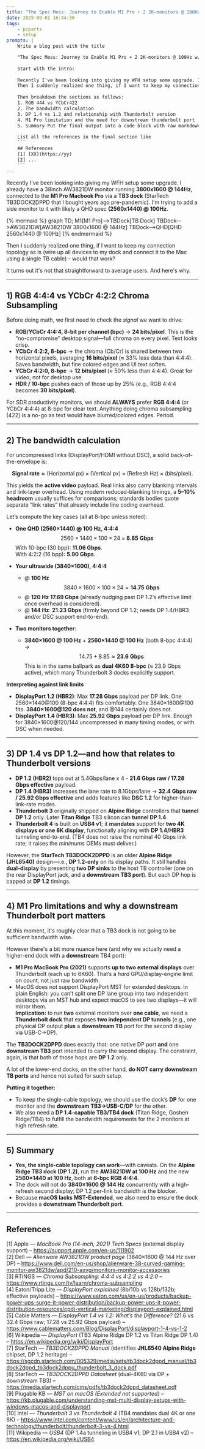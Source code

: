 ```yaml
---
title: "The Spec Mess: Journey to Enable M1 Pro + 2 2K-monitors @ 100Hz over One Single Thunderbolt Cable"
date: 2025-09-01 16:44:36
tags:
    - pcparts
    - setup
prompts: |
    Write a blog post with the title

    "The Spec Mess: Journey to Enable M1 Pro + 2 2K-monitors @ 100Hz w/ One Single Thunderbolt Cable"
    
    Start with the intro:
    
    Recently I've been looking into giving my WFH setup some upgrade. I already have a 38inch AW3821DW monitor with a spec of 3800x1600 @ 144Hz, connected to the M1 Pro Macbook Pro via a TB3 dock (StarTech TB3DOCK2DPPD that I bought years ago pre-pandemic). I'm trying to add a side monitor to it with likely a QHD spec (2560x1440) @ 100Hz.
    Then I suddenly realized one thing, if I want to keep my connection topology as is (wire up all devices to my dock and connect it to the Mac using a single TB cable) - would that work?
    
    Then breakdown the sections as follows:
    1. RGB 444 vs YCbCr422
    2. The bandwidth calculation
    3. DP 1.4 vs 1.2 and relationship with Thunderbolt version
    4. M1 Pro limitation and the need for downstream thunderbolt port
    5. Summary Put the final output into a code block with raw markdown to avoid it getting formatted on the fly.
    
    List all the references in the final section like
    ```
    ## References
    [1] [XX](https://yy)
    [2] ...
    ```
---
```


Recently I've been looking into giving my WFH setup some upgrade.
I already have a 38inch AW3821DW monitor running **3800x1600 @ 144Hz**, connected to the **M1 Pro Macbook Pro** via a **TB3 dock** (StarTech TB3DOCK2DPPD that I bought years ago pre-pandemic). I'm trying to add a side monitor to it with likely a QHD spec **(2560x1440) @ 100Hz**.

{% mermaid %}
graph TD;
    M1[M1 Pro]-->TBDock[TB Dock]
    TBDock-->AW3821DW[AW3821DW 3800x1600 @ 144Hz]
    TBDock-->QHD[QHD 2560x1440 @ 100Hz]
{% endmermaid %}

Then I suddenly realized one thing, if I want to keep my connection topology as is (wire up all devices to my dock and connect it to the Mac using a single TB cable) - would that work?

It turns out it's not that straightforward to average users. And here's why.

---

## 1) RGB 4:4:4 vs YCbCr 4:2:2 Chroma Subsampling

Before doing math, we first need to check the *signal* we want to drive:

- **RGB/YCbCr 4:4:4, 8-bit per channel (bpc)** → **24 bits/pixel**. This is the “no-compromise” desktop signal—full chroma on every pixel. Text looks crisp.
- **YCbCr 4:2:2, 8-bpc** → the chroma (Cb/Cr) is shared between two horizontal pixels, averaging **16 bits/pixel** (≈ 33% less data than 4:4:4). Saves bandwidth, but fine colored edges and UI text soften.
- **YCbCr 4:2:0, 8-bpc** → **12 bits/pixel** (≈ 50% less than 4:4:4). Great for video, not for desktop use.
- **HDR / 10-bpc** pushes each of those up by 25% (e.g., RGB 4:4:4 becomes **30 bits/pixel**).

For SDR productivity monitors, we should **ALWAYS** prefer **RGB 4:4:4** (or YCbCr 4:4:4) at 8-bpc for clear text.
Anything doing chroma subsampling (422) is a no-go as text would have blurred/colored edges. Period.

---

## 2) The bandwidth calculation

For uncompressed links (DisplayPort/HDMI without DSC), a solid back-of-the-envelope is:

$$
\textbf{Signal rate} \approx \text{(Horizontal px)} \times \text{(Vertical px)} \times \text{(Refresh Hz)} \times \text{(bits/pixel)}.
$$

This yields the **active video** payload. Real links also carry blanking intervals and link-layer overhead. Using modern reduced-blanking timings, a **5–10% headroom** usually suffices for comparisons; standards bodies quote separate “link rates” that already include line coding overhead.

Let’s compute the key cases (all at 8-bpc unless noted):

- **One QHD (2560×1440) @ 100 Hz, 4:4:4**  
  $$2560 \times 1440 \times 100 \times 24 \;=\; \mathbf{8.85\ Gbps}$$
  With 10-bpc (30 bpp): **11.06 Gbps**.  
  With 4:2:2 (16 bpp): **5.90 Gbps**.

- **Your ultrawide (3840×1600), 4:4:4**  
  - @ **100 Hz**
    $$3840 \times 1600 \times 100 \times 24 = \mathbf{14.75\ Gbps} $$
  - @ **120 Hz** **17.69 Gbps** (already nudging past DP 1.2’s effective limit once overhead is considered).  
  - @ **144 Hz**: **21.23 Gbps** (firmly beyond DP 1.2; needs DP 1.4/HBR3 and/or DSC support end-to-end).

- **Two monitors together**:  
  - **3840×1600 @ 100 Hz** + **2560×1440 @ 100 Hz** (both 8-bpc 4:4:4) →
    $$14.75 + 8.85 \approx \mathbf{23.6\ Gbps}$$
    This is in the same ballpark as **dual 4K60 8-bpc** (≈ 23.9 Gbps active), which many Thunderbolt 3 docks explicitly support.

**Interpreting against link limits**

- **DisplayPort 1.2 (HBR2)**: Max **17.28 Gbps** payload per DP link. One 2560×1440@100 (8-bpc 4:4:4) fits comfortably. One 3840×1600@100 fits. **3840×1600@120 does not**, and @144 certainly does not.  
- **DisplayPort 1.4 (HBR3)**: Max **25.92 Gbps** payload per DP link. Enough for 3840×1600@120/144 uncompressed in many timing modes, or with DSC when needed.

---

## 3) DP 1.4 vs DP 1.2—and how that relates to Thunderbolt versions

- **DP 1.2 (HBR2)** tops out at 5.4Gbps/lane x 4 - **21.6 Gbps raw / 17.28 Gbps effective** payload.  
- **DP 1.4 (HBR3)** increases the lane rate to 8.1Gbps/lane -> **32.4 Gbps raw / 25.92 Gbps effective** and adds features like **DSC 1.2** for higher-than-link-rate modes.
- **Thunderbolt 3** originally shipped on **Alpine Ridge** controllers that **tunnel DP 1.2** only. Later **Titan Ridge** TB3 silicon can **tunnel DP 1.4**.  
- **Thunderbolt 4** is built on **USB4 v1**; it **mandates** support for **two 4K displays or one 8K display**, functionally aligning with **DP 1.4/HBR3** tunneling end-to-end. (TB4 does not raise the nominal 40 Gbps link rate; it raises the *minimums* OEMs must deliver.)

However, the **StarTech TB3DOCK2DPPD** is an older **Alpine Ridge (JHL6540)** design—i.e., **DP 1.2-only** on its display paths. It still handles **dual-display** by presenting **two DP sinks** to the host TB controller (one on the rear DisplayPort jack, and a **downstream TB3 port**). But each DP hop is capped at **DP 1.2** timings.

---

## 4) M1 Pro limitations and why a **downstream Thunderbolt port** matters

At this moment, it's roughly clear that a TB3 dock is not going to be sufficient bandwidth wise.

However there's a bit more nuance here (and why we actually need a higher-end dock with a **downstream** TB4 port):

- **M1 Pro MacBook Pro (2021)** supports **up to two external displays** over Thunderbolt (each up to 6K60). That’s a *hard* GPU/display-engine limit on count, not just raw bandwidth.
- MacOS does not support DisplayPort MST for extended desktops. In plain English: you can’t split one DP lane group into two independent desktops via an MST hub and expect macOS to see two displays—it will mirror them.  
  **Implication:** to run **two** external monitors over **one cable**, we need a **Thunderbolt dock** that exposes **two independent DP tunnels** (e.g., one physical DP output **plus** a **downstream TB** port for the second display via USB-C→DP).

The **TB3DOCK2DPPD** does exactly that: one native DP port **and** one **downstream TB3** port intended to carry the second display. The constraint, again, is that both of those hops are **DP 1.2** only.

A lot of the lower-end docks, on the other hand, **do NOT carry downstream TB ports** and hence not suited for such setup.

**Putting it together:**  
- To keep the single-cable topology, we should use the dock’s **DP** for one monitor and the **downstream TB3→USB-C/DP** for the other.
- We also need a **DP 1.4-capable TB3/TB4 dock** (Titan Ridge, Goshen Ridge/TB4) to fulfill the bandwidth requirements for the 2 monitors at high refresh rate.

---

## 5) Summary

- **Yes, the single-cable topology can work**—with caveats. On the **Alpine Ridge TB3 dock (DP 1.2)**, run the **AW3821DW at 100 Hz** and the new **2560×1440 at 100 Hz**, both at **8-bpc RGB 4:4:4**.  
- The dock will not do **3840×1600 @ 144 Hz** concurrently with a high-refresh second display; DP 1.2 per-link bandwidth is the blocker.
- Because **macOS lacks MST-Extended**, we also need to ensure the dock provides a **downstream Thunderbolt port**.

---

## References
[1] Apple — *MacBook Pro (14-inch, 2021) Tech Specs* (external display support) – https://support.apple.com/en-us/111902  
[2] Dell — *Alienware AW3821DW product page* (3840×1600 @ 144 Hz over DP) – https://www.dell.com/en-us/shop/alienware-38-curved-gaming-monitor-aw3821dw/apd/210-axvg/monitors-monitor-accessories  
[3] RTINGS — *Chroma Subsampling: 4:4:4 vs 4:2:2 vs 4:2:0* – https://www.rtings.com/tv/learn/chroma-subsampling  
[4] Eaton/Tripp Lite — *DisplayPort explained* (8b/10b vs 128b/132b; effective payloads) – https://www.eaton.com/us/en-us/products/backup-power-ups-surge-it-power-distribution/backup-power-ups-it-power-distribution-resources/cpdi-vertical-marketing/displayport-explained.html  
[5] Cable Matters — *DisplayPort 1.4 vs 1.2: What’s the Difference?* (21.6 vs 32.4 Gbps raw; 17.28 vs 25.92 Gbps payload) – https://www.cablematters.com/Blog/DisplayPort/displayport-1-4-vs-1-2  
[6] Wikipedia — *DisplayPort* (TB3 Alpine Ridge DP 1.2 vs Titan Ridge DP 1.4) – https://en.wikipedia.org/wiki/DisplayPort  
[7] StarTech — *TB3DOCK2DPPD Manual* (identifies **JHL6540 Alpine Ridge** chipset, DP 1.2 heritage) – https://sgcdn.startech.com/005329/media/sets/tb3dock2dppd_manual/tb3dock2dppd_tb3dock2dppu_thunderbolt_3_dock.pdf  
[8] StarTech — *TB3DOCK2DPPD Datasheet* (dual-4K60 via DP + downstream TB3) – https://media.startech.com/cms/pdfs/tb3dock2dppd_datasheet.pdf  
[9] Plugable KB — *MST on macOS (Extended not supported)* – https://kb.plugable.com/understanding-mst-multi-display-setups-with-windows-macos-and-displayport  
[10] Intel — *Thunderbolt 3 vs Thunderbolt 4* (TB4 mandates dual 4K or one 8K) – https://www.intel.com/content/www/us/en/architecture-and-technology/thunderbolt/thunderbolt-3-vs-4.html  
[11] Wikipedia — *USB4* (DP 1.4a tunneling in USB4 v1; DP 2.1 in USB4 v2) – https://en.wikipedia.org/wiki/USB4
